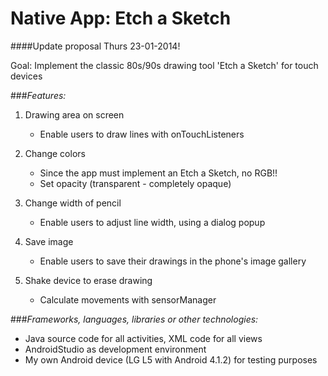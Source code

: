 # Native App: Etch a Sketch

####Update proposal Thurs 23-01-2014!

Goal: Implement the classic 80s/90s drawing tool 'Etch a Sketch' for touch devices

###*Features:*

1. Drawing area on screen
	* Enable users to draw lines with onTouchListeners

2. Change colors
	* Since the app must implement an Etch a Sketch, no RGB!!
	* Set opacity (transparent - completely opaque)
	
3.	Change width of pencil
	* Enable users to adjust line width, using a dialog popup
	   
3. Save image
	* Enable users to save their drawings in the phone's image gallery
	
4. Shake device to erase drawing
	* Calculate movements with sensorManager
	
###*Frameworks, languages, libraries or other technologies:*
* Java source code for all activities, XML code for all views
* AndroidStudio as development environment
* My own Android device (LG L5 with Android 4.1.2) for testing purposes
